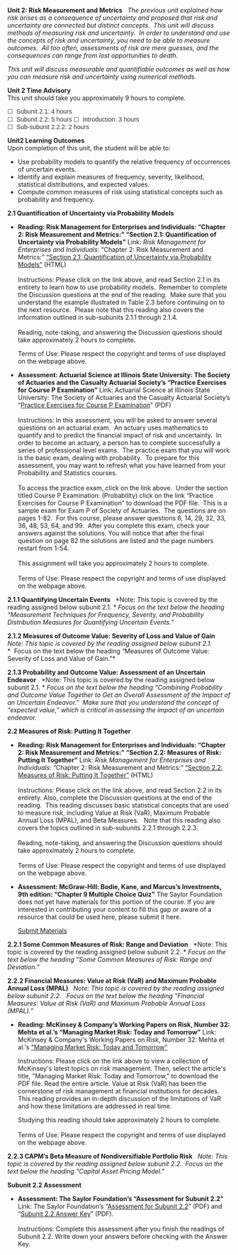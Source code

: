 **Unit 2: Risk Measurement and Metrics** <span id="2"></span> 
*The previous unit explained how risk arises as a consequence of
uncertainty and proposed that risk and uncertainty are connected but
distinct concepts.  This unit will discuss methods of measuring risk and
uncertainty.  In order to understand and use the concepts of risk and
uncertainty, you need to be able to measure outcomes.  All too often,
assessments of risk are mere guesses, and the consequences can range
from lost opportunities to death.*  
  
 *This unit will discuss measurable and quantifiable outcomes as well as
how you can measure risk and uncertainty using numerical methods.*

**Unit 2 Time Advisory**  
This unit should take you approximately 9 hours to complete.  
  
 <span
style="color: rgb(51, 51, 51); font-family: sans-serif; line-height: 16.766666412353516px; ">☐
 Subunit 2.1: 4 hours</span>  
 <span
style="color: rgb(51, 51, 51); font-family: sans-serif; line-height: 16.766666412353516px; ">☐
 Subunit 2.2: 5 hours</span>
<span
style="color: rgb(51, 51, 51); font-family: sans-serif; line-height: 16.766666412353516px; ">☐
 Introduction: 3 hours</span>  
 <span
style="color: rgb(51, 51, 51); font-family: sans-serif; line-height: 16.766666412353516px; ">☐
 Sub-subunit 2.2.2: 2 hours</span>

**Unit2 Learning Outcomes**  
Upon completion of this unit, the student will be able to:  
-   Use probability models to quantify the relative frequency of
    occurrences of uncertain events.
-   Identify and explain measures of frequency, severity, likelihood,
    statistical distributions, and expected values.
-   Compute common measures of risk using statistical concepts such as
    probability and frequency. 

**2.1 Quantification of Uncertainty via Probability Models** <span
id="2.1"></span> 
-   **Reading: Risk Management for Enterprises and Individuals: “Chapter
    2: Risk Measurement and Metrics:” “Section 2.1: Quantification of
    Uncertainty via Probability Models”**
    Link: *Risk Management for Enterprises and Individuals*: “Chapter 2:
    Risk Measurement and Metrics:” [“Section 2.1: Quantification of
    Uncertainty via Probability
    Models”](https://resources.saylor.org/archived/wp-content/uploads/2013/06/Risk-Management-Ch2.pdf)
    (HTML)  
        
     Instructions: Please click on the link above, and read Section 2.1
    in its entirety to learn how to use probability models.  Remember to
    complete the Discussion questions at the end of the reading.  Make
    sure that you understand the example illustrated in Table 2.3 before
    continuing on to the next resource.  Please note that this reading
    also covers the information outlined in sub-subunits 2.1.1 through
    2.1.4.  
        
     Reading, note-taking, and answering the Discussion questions should
    take approximately 2 hours to complete.  
      
     Terms of Use: Please respect the copyright and terms of use
    displayed on the webpage above. 

-   **Assessment: Actuarial Science at Illinois State University: The
    Society of Actuaries and the Casualty Actuarial Society’s “Practice
    Exercises for Course P Examination”**
    Link: Actuarial Science at Illinois State University: The Society of
    Actuaries and the Casualty Actuarial Society’s “[Practice Exercises
    for Course P
    Examination](https://math.illinoisstate.edu/actuary/exams/detailed.shtml)”
    (PDF)  
        
     Instructions: In this assessment, you will be asked to answer
    several questions on an actuarial exam.  An actuary uses mathematics
    to quantify and to predict the financial impact of risk and
    uncertainty.  In order to become an actuary, a person has to
    complete successfully a series of professional level exams.  The
    practice exam that you will work is the basic exam, dealing with
    probability.  To prepare for this assessment, you may want to
    refresh what you have learned from your Probability and Statistics
    courses.  
        
     To access the practice exam, click on the link above.  Under the
    section titled Course P Examination: (Probability) click on the link
    “Practice Exercises for Course P Examination” to download the PDF
    file.  This is a sample exam for Exam P of Society of Actuaries. 
    The questions are on pages 1-82.  For this course, please answer
    questions 6, 14, 29, 32, 33, 36, 48, 53, 64, and 99.  After you
    complete this exam, check your answers against the solutions. You
    will notice that after the final question on page 82 the solutions
    are listed and the page numbers restart from 1-54.  
        
     This assignment will take you approximately 2 hours to complete.  
        
     Terms of Use: Please respect the copyright and terms of use
    displayed on the webpage above.

**2.1.1 Quantifying Uncertain Events** <span id="2.1.1"></span> 
*Note: This topic is covered by the reading assigned below subunit
2.1. * *Focus on the text below the heading “Measurement Techniques for
Frequency, Severity, and Probability Distribution Measures for
Quantifying Uncertain Events.”*

**2.1.2 Measures of Outcome Value: Severity of Loss and Value of Gain**
<span id="2.1.2"></span> 
*Note: This topic is covered by the reading assigned below subunit 2.1.*
*  Focus on the text below the heading “Measures of Outcome Value:
Severity of Loss and Value of Gain.”*

**2.1.3 Probability and Outcome Value: Assessment of an Uncertain
Endeavor** <span id="2.1.3"></span> 
*Note: This topic is covered by the reading assigned below subunit
2.1. * *Focus on the text below the heading “Combining Probability and
Outcome Value Together to Get an Overall Assessment of the Impact of an
Uncertain Endeavor.”  Make sure that you understand the concept of
“expected value,” which is critical in assessing the impact of an
uncertain endeavor.*

**2.2 Measures of Risk: Putting It Together** <span id="2.2"></span> 
-   **Reading: Risk Management for Enterprises and Individuals: “Chapter
    2: Risk Measurement and Metrics:” “Section 2.2: Measures of Risk:
    Putting It Together”**
    Link: *Risk Management for Enterprises and Individuals*: “Chapter 2:
    Risk Measurement and Metrics:” [“Section 2.2: Measures of Risk:
    Putting It
    Together”](https://resources.saylor.org/archived/wp-content/uploads/2013/06/Risk-Management-Ch2.pdf)
    (HTML)  
        
     Instructions: Please click on the link above, and read Section 2.2
    in its entirety. Also, complete the Discussion questions at the end
    of the reading.  This reading discusses basic statistical concepts
    that are used to measure risk, including Value at Risk (VaR),
    Maximum Probable Annual Loss (MPAL), and Beta Measures.   Note that
    this reading also covers the topics outlined in sub-subunits 2.2.1
    through 2.2.3.  
        
     Reading, note-taking, and answering the Discussion questions should
    take approximately 2 hours to complete.  
        
     Terms of Use: Please respect the copyright and terms of use
    displayed on the webpage above.

-   **Assessment: McGraw-Hill: Bodie, Kane, and Marcus’s Investments,
    9th edition: “Chapter 9 Multiple Choice Quiz”**
    The Saylor Foundation does not yet have materials for this portion
    of the course. If you are interested in contributing your content to
    fill this gap or aware of a resource that could be used here, please
    submit it here.

    [Submit Materials](/contribute/)

**2.2.1 Some Common Measures of Risk: Range and Deviation** <span
id="2.2.1"></span> 
*Note: This topic is covered by the reading assigned below subunit
2.2. * *Focus on the text below the heading “Some Common Measures of
Risk: Range and Deviation.”*

**2.2.2 Financial Measures: Value at Risk (VaR) and Maximum Probable
Annual Loss (MPAL)** <span id="2.2.2"></span> 
*Note: This topic is covered by the reading assigned below subunit 2.2.
  Focus on the text below the heading “Financial Measures: Value at Risk
(VaR) and Maximum Probable Annual Loss (MPAL).”*

-   **Reading: McKinsey & Company’s Working Papers on Risk, Number 32:
    Mehta et al.’s “Managing Market Risk: Today and Tomorrow”**
    Link: McKinsey & Company's Working Papers on Risk, Number 32: Mehta
    et al.'s ["Managing Market Risk: Today and
    Tomorrow"](http://www.mckinsey.com/Client_Service/Risk/Latest_thinking/Working_papers_on_risk)  
      
     Instructions: Please click on the link above to view a collection
    of McKinsey's latest topics on risk management. Then, select the
    article's title, "Managing Market Risk: Today and Tomorrow," to
    download the PDF file. Read the entire article. Value at Risk (VaR)
    has been the cornerstone of risk management at financial
    institutions for decades. This reading provides an in-depth
    discussion of the limitations of VaR and how these limitations are
    addressed in real time.  
      
     Studying this reading should take approximately 2 hours to
    complete.  
        
     Terms of Use: Please respect the copyright and terms of use
    displayed on the webpage above.

**2.2.3 CAPM’s Beta Measure of Nondiversifiable Portfolio Risk** <span
id="2.2.3"></span> 
*Note: This topic is covered by the reading assigned below subunit 2.2. 
Focus on the text below the heading “Capital Asset Pricing Model.”*

**Subunit 2.2 Assessment** <span id="2.2.4"></span> 
-   **Assessment: The Saylor Foundation’s “Assessment for Subunit 2.2”**
    Link: The Saylor Foundation’s “[Assessment for Subunit
    2.2](https://resources.saylor.org/archived/wp-content/uploads/2012/08/BUS404-Subunit-2.2-Assessment-FINAL.pdf)”
    (PDF) and “[Subunit 2.2 Answer
    Key](https://resources.saylor.org/archived/wp-content/uploads/2012/08/BUS404-Subunit-2.2-Assessment-Answer-Key-FINAL.pdf)”
    (PDF).  
        
     Instructions: Complete this assessment after you finish the
    readings of Subunit 2.2. Write down your answers before checking
    with the Answer Key.


